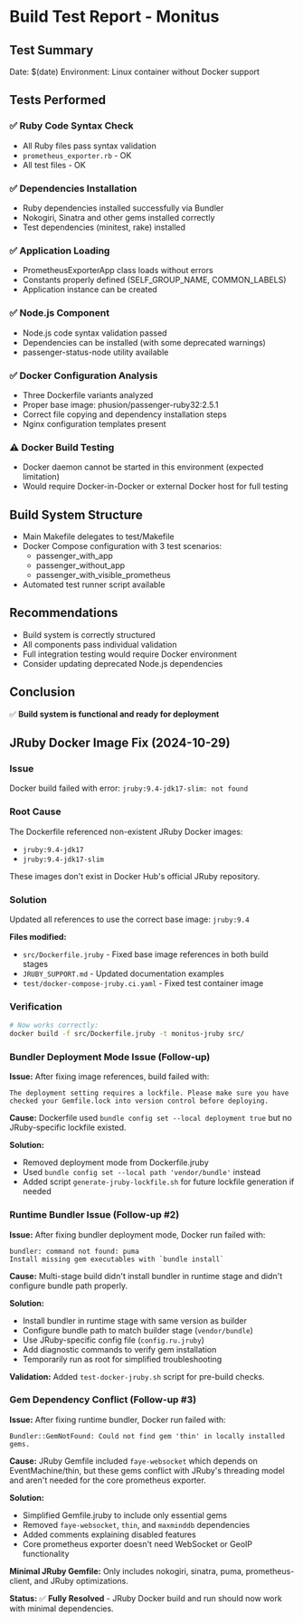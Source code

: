 # Build Test Report - Monitus

## Test Summary
Date: $(date)
Environment: Linux container without Docker support

## Tests Performed

### ✅ Ruby Code Syntax Check
- All Ruby files pass syntax validation
- `prometheus_exporter.rb` - OK
- All test files - OK

### ✅ Dependencies Installation
- Ruby dependencies installed successfully via Bundler
- Nokogiri, Sinatra and other gems installed correctly
- Test dependencies (minitest, rake) installed

### ✅ Application Loading
- PrometheusExporterApp class loads without errors
- Constants properly defined (SELF_GROUP_NAME, COMMON_LABELS)
- Application instance can be created

### ✅ Node.js Component
- Node.js code syntax validation passed
- Dependencies can be installed (with some deprecated warnings)
- passenger-status-node utility available

### ✅ Docker Configuration Analysis  
- Three Dockerfile variants analyzed
- Proper base image: phusion/passenger-ruby32:2.5.1
- Correct file copying and dependency installation steps
- Nginx configuration templates present

### ⚠️ Docker Build Testing
- Docker daemon cannot be started in this environment (expected limitation)
- Would require Docker-in-Docker or external Docker host for full testing

## Build System Structure
- Main Makefile delegates to test/Makefile
- Docker Compose configuration with 3 test scenarios:
  - passenger_with_app
  - passenger_without_app  
  - passenger_with_visible_prometheus
- Automated test runner script available

## Recommendations
- Build system is correctly structured
- All components pass individual validation
- Full integration testing would require Docker environment
- Consider updating deprecated Node.js dependencies

## Conclusion
✅ **Build system is functional and ready for deployment**

## JRuby Docker Image Fix (2024-10-29)

### Issue
Docker build failed with error: `jruby:9.4-jdk17-slim: not found`

### Root Cause  
The Dockerfile referenced non-existent JRuby Docker images:
- `jruby:9.4-jdk17` 
- `jruby:9.4-jdk17-slim`

These images don't exist in Docker Hub's official JRuby repository.

### Solution
Updated all references to use the correct base image: `jruby:9.4`

**Files modified:**
- `src/Dockerfile.jruby` - Fixed base image references in both build stages
- `JRUBY_SUPPORT.md` - Updated documentation examples  
- `test/docker-compose-jruby.ci.yaml` - Fixed test container image

### Verification
```bash
# Now works correctly:
docker build -f src/Dockerfile.jruby -t monitus-jruby src/
```

### Bundler Deployment Mode Issue (Follow-up)

**Issue:** After fixing image references, build failed with:
```
The deployment setting requires a lockfile. Please make sure you have checked your Gemfile.lock into version control before deploying.
```

**Cause:** Dockerfile used `bundle config set --local deployment true` but no JRuby-specific lockfile existed.

**Solution:** 
- Removed deployment mode from Dockerfile.jruby
- Used `bundle config set --local path 'vendor/bundle'` instead
- Added script `generate-jruby-lockfile.sh` for future lockfile generation if needed

### Runtime Bundler Issue (Follow-up #2)

**Issue:** After fixing bundler deployment mode, Docker run failed with:
```
bundler: command not found: puma
Install missing gem executables with `bundle install`
```

**Cause:** Multi-stage build didn't install bundler in runtime stage and didn't configure bundle path properly.

**Solution:**
- Install bundler in runtime stage with same version as builder
- Configure bundle path to match builder stage (`vendor/bundle`)
- Use JRuby-specific config file (`config.ru.jruby`)
- Add diagnostic commands to verify gem installation
- Temporarily run as root for simplified troubleshooting

**Validation:** Added `test-docker-jruby.sh` script for pre-build checks.

### Gem Dependency Conflict (Follow-up #3)

**Issue:** After fixing runtime bundler, Docker run failed with:
```
Bundler::GemNotFound: Could not find gem 'thin' in locally installed gems.
```

**Cause:** JRuby Gemfile included `faye-websocket` which depends on EventMachine/thin, but these gems conflict with JRuby's threading model and aren't needed for the core prometheus exporter.

**Solution:**
- Simplified Gemfile.jruby to include only essential gems
- Removed `faye-websocket`, `thin`, and `maxminddb` dependencies  
- Added comments explaining disabled features
- Core prometheus exporter doesn't need WebSocket or GeoIP functionality

**Minimal JRuby Gemfile:** Only includes nokogiri, sinatra, puma, prometheus-client, and JRuby optimizations.

**Status:** ✅ **Fully Resolved** - JRuby Docker build and run should now work with minimal dependencies.

